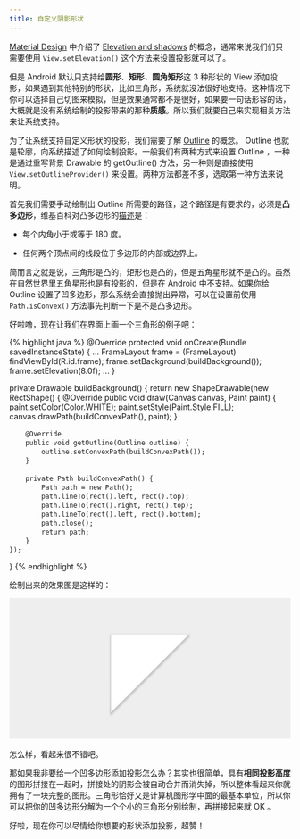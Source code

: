 ```yaml
---
title: 自定义阴影形状
---
```


[Material Design](https://material.google.com/ "Material Design") 中介绍了 [Elevation and shadows](https://material.google.com/material-design/elevation-shadows.html "Elevation and shadows") 的概念，通常来说我们们只需要使用 `View.setElevation()` 这个方法来设置投影就可以了。

但是 Android 默认只支持给**圆形**、**矩形**、**圆角矩形**这 3 种形状的 View 添加投影，如果遇到其他特别的形状，比如三角形，系统就没法很好地支持。这种情况下你可以选择自己切图来模拟，但是效果通常都不是很好，如果要一句话形容的话，大概就是没有系统绘制的投影带来的那种**质感**。所以我们就要自己来实现相关方法来让系统支持。

为了让系统支持自定义形状的投影，我们需要了解 [Outline](https://developer.android.com/reference/android/graphics/Outline.html?hl=zh-cn "Outline") 的概念。 Outline 也就是轮廓，向系统描述了如何绘制投影。一般我们有两种方式来设置 Outline ，一种是通过重写背景 Drawable 的 getOutline() 方法，另一种则是直接使用 `View.setOutlineProvider()` 来设置。两种方法都差不多，选取第一种方法来说明。

首先我们需要手动绘制出 Outline 所需要的路径，这个路径是有要求的，必须是**凸多边形**，维基百科对凸多边形的[描述](https://zh.wikipedia.org/wiki/%E5%87%B8%E5%A4%9A%E8%BE%B9%E5%BD%A2%E5%92%8C%E5%87%B9%E5%A4%9A%E8%BE%B9%E5%BD%A2 "凸多边形和凹多边形")是：

 - 每个内角小于或等于 180 度。
 
 - 任何两个顶点间的线段位于多边形的内部或边界上。

简而言之就是说，三角形是凸的，矩形也是凸的，但是五角星形就不是凸的。虽然在自然世界里五角星形也是有投影的，但是在 Android 中不支持。如果你给 Outline 设置了凹多边形，那么系统会直接抛出异常，可以在设置前使用 `Path.isConvex()` 方法事先判断一下是不是凸多边形。

好啦噜，现在让我们在界面上画一个三角形的例子吧：

{% highlight java %}
@Override
protected void onCreate(Bundle savedInstanceState) {
    ...
    FrameLayout frame = (FrameLayout) findViewById(R.id.frame);
    frame.setBackground(buildBackground());
    frame.setElevation(8.0f);
    ...
}

private Drawable buildBackground() {
    return new ShapeDrawable(new RectShape() {
        @Override
        public void draw(Canvas canvas, Paint paint) {
            paint.setColor(Color.WHITE);
            paint.setStyle(Paint.Style.FILL);
            canvas.drawPath(buildConvexPath(), paint);
        }

        @Override
        public void getOutline(Outline outline) {
            outline.setConvexPath(buildConvexPath());
        }

        private Path buildConvexPath() {
            Path path = new Path();
            path.lineTo(rect().left, rect().top);
            path.lineTo(rect().right, rect().top);
            path.lineTo(rect().left, rect().bottom);
            path.close();
            return path;
        }
    });
} {% endhighlight %}

绘制出来的效果图是这样的：

![Triangle](/assets/img/2016-03-31-Triangle.png "Triangle")

怎么样，看起来很不错吧。

那如果我非要给一个凹多边形添加投影怎么办？其实也很简单，具有**相同投影高度**的图形拼接在一起时，拼接处的阴影会被自动合并而消失掉，所以整体看起来你就拥有了一块完整的图形。三角形恰好又是计算机图形学中面的最基本单位，所以你可以把你的凹多边形分解为一个个小的三角形分别绘制，再拼接起来就 OK 。

好啦，现在你可以尽情给你想要的形状添加投影，超赞！